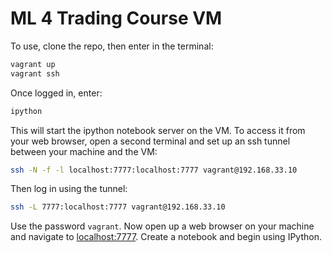 # ML 4 Trading Course VM

To use, clone the repo, then enter in the terminal:

```bash
vagrant up
vagrant ssh
```

Once logged in, enter:

```bash
ipython
```

This will start the ipython notebook server on the VM. To access it from your 
web browser, open a second terminal and set up an ssh tunnel between your machine 
and the VM:

```bash
ssh -N -f -l localhost:7777:localhost:7777 vagrant@192.168.33.10
```

Then log in using the tunnel:

```bash
ssh -L 7777:localhost:7777 vagrant@192.168.33.10
```

Use the password `vagrant`. Now open up a web browser on your machine and navigate 
to [localhost:7777](http://localhost:7777). Create a notebook and begin using 
IPython.